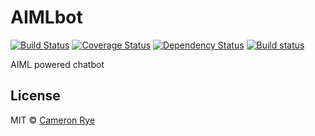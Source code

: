 # AIMLbot

[![Build Status](https://travis-ci.org/cameronrye/AIMLbot.svg?branch=master)](https://travis-ci.org/cameronrye/AIMLbot)
[![Coverage Status](https://coveralls.io/repos/github/cameronrye/AIMLbot/badge.svg?branch=master)](https://coveralls.io/github/cameronrye/AIMLbot?branch=master)
[![Dependency Status](https://dependencyci.com/github/cameronrye/AIMLbot/badge)](https://dependencyci.com/github/cameronrye/AIMLbot)
[![Build status](https://ci.appveyor.com/api/projects/status/y7fsdxsr1dm7sxt2?svg=true)](https://ci.appveyor.com/project/cameronrye/aimlbot)


AIML powered chatbot

## License

MIT © [Cameron Rye](https://cameronrye.com/)
